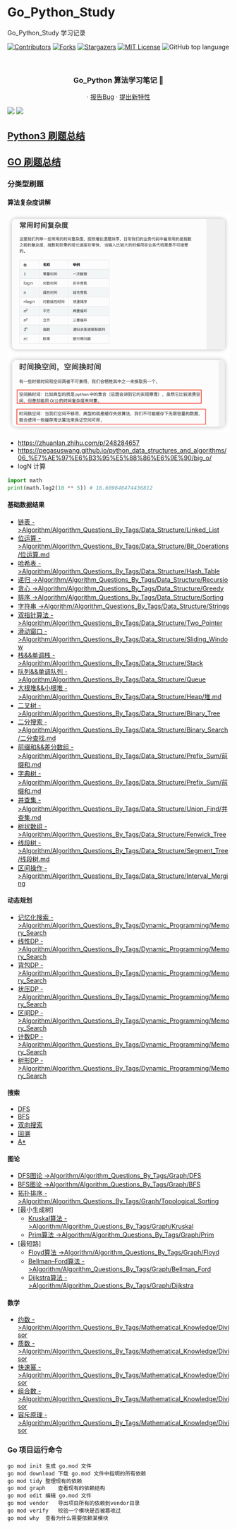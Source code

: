 # Go_Python_Study

Go_Python_Study 学习记录

<!-- PROJECT SHIELDS -->

[![Contributors][contributors-shield]][contributors-url]
[![Forks][forks-shield]][forks-url]
[![Stargazers][stars-shield]][stars-url]
[![MIT License][license-shield]][license-url]
![GitHub top language](https://img.shields.io/github/languages/top/hakusai22/Go_Python_Study?style=for-the-badge)

<!-- PROJECT LOGO -->
<br />



<p align="center">
    <a href="https://github.com/hakusai22/Go_Python_Study/">
    </a>
    <h3 align="center">Go_Python 算法学习笔记 🔞</h3>
  <p align="center">
    ·
    <a href="https://github.com/hakusai22/Go_Python_Study/issues">报告Bug</a>
    ·
    <a href="https://github.com/hakusai22/Go_Python_Study/issues">提出新特性</a>
  </p>


<img src="https://fastly.jsdelivr.net/gh/hakusai22/Go_Python_Study/al.png"/>
<img src="https://fastly.jsdelivr.net/gh/hakusai22/Go_Python_Study/code_language.png"/>

<!-- links -->

[your-project-path]:hakusai22/Go_Python_Study

[contributors-shield]: https://img.shields.io/github/contributors/hakusai22/Go_Python_Study.svg?style=for-the-badge

[contributors-url]: https://github.com/hakusai22/Go_Python_Study/graphs/contributors

[forks-shield]: https://img.shields.io/github/forks/hakusai22/Go_Python_Study.svg?style=for-the-badge

[forks-url]: https://github.com/hakusai22/Go_Python_Study/network/members

[stars-shield]: https://img.shields.io/github/stars/hakusai22/Go_Python_Study.svg?style=for-the-badge

[stars-url]: https://github.com/hakusai22/Go_Python_Study/stargazers

[issues-shield]: https://img.shields.io/github/issues/hakusai22/Go_Python_Study.svg?style=for-the-badge

[issues-url]: https://img.shields.io/github/issues/hakusai22/Go_Python_Study.svg

[license-shield]: https://img.shields.io/github/license/hakusai22/Go_Python_Study.svg?style=for-the-badge

[license-url]: https://github.com/hakusai22/Go_Python_Study/blob/master/LICENSE

[linkedin-shield]: https://img.shields.io/badge/-LinkedIn-black.svg?style=for-the-badge&logo=linkedin&colorB=555

[linkedin-url]: https://linkedin.com/in/xxxx


## [Python3 刷题总结](./Python3_README.md)
## [GO 刷题总结](./Go_README.md)

### 分类型刷题

#### 算法复杂度讲解 
![img_1.png](img_1.png)
![img_2.png](img_2.png)
- https://zhuanlan.zhihu.com/p/248284657
- https://pegasuswang.github.io/python_data_structures_and_algorithms/06_%E7%AE%97%E6%B3%95%E5%88%86%E6%9E%90/big_o/
- logN 计算
```python
import math
print(math.log2(10 ** 5)) # 16.609640474436812
```


#### 基础数据结果
- [链表 ->Algorithm/Algorithm_Questions_By_Tags/Data_Structure/Linked_List](Algorithm/Algorithm_Questions_By_Tags/Data_Structure/Linked_List)
- [位运算 ->Algorithm/Algorithm_Questions_By_Tags/Data_Structure/Bit_Operations/位运算.md](Algorithm/Algorithm_Questions_By_Tags/Data_Structure/Bit_Operations/位运算.md)
- [哈希表 ->Algorithm/Algorithm_Questions_By_Tags/Data_Structure/Hash_Table](Algorithm/Algorithm_Questions_By_Tags/Data_Structure/Hash_Table)
- [递归 ->Algorithm/Algorithm_Questions_By_Tags/Data_Structure/Recursio](Algorithm/Algorithm_Questions_By_Tags/Data_Structure/Recursion)
- [贪心 ->Algorithm/Algorithm_Questions_By_Tags/Data_Structure/Greedy](Algorithm/Algorithm_Questions_By_Tags/Data_Structure/Greedy)
- [排序 ->Algorithm/Algorithm_Questions_By_Tags/Data_Structure/Sorting](Algorithm/Algorithm_Questions_By_Tags/Data_Structure/Sorting)
- [字符串 ->Algorithm/Algorithm_Questions_By_Tags/Data_Structure/Strings](Algorithm/Algorithm_Questions_By_Tags/Data_Structure/Strings)
- [双指针算法 ->Algorithm/Algorithm_Questions_By_Tags/Data_Structure/Two_Pointer](Algorithm/Algorithm_Questions_By_Tags/Data_Structure/Pointer)
- [滑动窗口 ->Algorithm/Algorithm_Questions_By_Tags/Data_Structure/Sliding_Window](Algorithm/Algorithm_Questions_By_Tags/Data_Structure/Sliding_Window)
- [栈&&单调栈 ->Algorithm/Algorithm_Questions_By_Tags/Data_Structure/Stack](Algorithm/Algorithm_Questions_By_Tags/Data_Structure/Stack)
- [队列&&单调队列 ->Algorithm/Algorithm_Questions_By_Tags/Data_Structure/Queue](Algorithm/Algorithm_Questions_By_Tags/Data_Structure/Queue)
- [大根堆&&小根堆 ->Algorithm/Algorithm_Questions_By_Tags/Data_Structure/Heap/堆.md](Algorithm/Algorithm_Questions_By_Tags/Data_Structure/Heap/堆.md)
- [二叉树 ->Algorithm/Algorithm_Questions_By_Tags/Data_Structure/Binary_Tree](Algorithm/Algorithm_Questions_By_Tags/Data_Structure/Binary_Tree)
- [二分搜索 ->Algorithm/Algorithm_Questions_By_Tags/Data_Structure/Binary_Search/二分查找.md](Algorithm/Algorithm_Questions_By_Tags/Data_Structure/Binary_Search/二分查找.md)
- [前缀和&&差分数组 ->Algorithm/Algorithm_Questions_By_Tags/Data_Structure/Prefix_Sum/前缀和.md](Algorithm/Algorithm_Questions_By_Tags/Data_Structure/Prefix_Sum/前缀和.md)
- [字典树 ->Algorithm/Algorithm_Questions_By_Tags/Data_Structure/Prefix_Sum/前缀和.md](Algorithm/Algorithm_Questions_By_Tags/Data_Structure/Trie_Tree)
- [并查集 ->Algorithm/Algorithm_Questions_By_Tags/Data_Structure/Union_Find/并查集.md](Algorithm/Algorithm_Questions_By_Tags/Data_Structure/Union_Find/并查集.md)
- [树状数组 ->Algorithm/Algorithm_Questions_By_Tags/Data_Structure/Fenwick_Tree](Algorithm/Algorithm_Questions_By_Tags/Data_Structure/Fenwick_Tree)
- [线段树 ->Algorithm/Algorithm_Questions_By_Tags/Data_Structure/Segment_Tree/线段树.md](Algorithm/Algorithm_Questions_By_Tags/Data_Structure/Segment_Tree/线段树.md)
- [区间操作 ->Algorithm/Algorithm_Questions_By_Tags/Data_Structure/Interval_Merging](Algorithm/Algorithm_Questions_By_Tags/Data_Structure/Interval_Merging)


#### 动态规划
- [记忆化搜索 ->Algorithm/Algorithm_Questions_By_Tags/Dynamic_Programming/Memory_Search](Algorithm/Algorithm_Questions_By_Tags/Data_Structure/Dynamic_Programming/Memory_Search)
- [线性DP ->Algorithm/Algorithm_Questions_By_Tags/Dynamic_Programming/Memory_Search](Algorithm/Algorithm_Questions_By_Tags/Data_Structure/Dynamic_Programming/Linear_DP)
- [背包DP ->Algorithm/Algorithm_Questions_By_Tags/Dynamic_Programming/Memory_Search](Algorithm/Algorithm_Questions_By_Tags/Data_Structure/Dynamic_Programming/Backpack_DP)
- [状压DP ->Algorithm/Algorithm_Questions_By_Tags/Dynamic_Programming/Memory_Search](Algorithm/Algorithm_Questions_By_Tags/Data_Structure/Dynamic_Programming/State_Compression_DP)
- [区间DP ->Algorithm/Algorithm_Questions_By_Tags/Dynamic_Programming/Memory_Search](Algorithm/Algorithm_Questions_By_Tags/Data_Structure/Dynamic_Programming/Interval_DP)
- [计数DP ->Algorithm/Algorithm_Questions_By_Tags/Dynamic_Programming/Memory_Search](Algorithm/Algorithm_Questions_By_Tags/Data_Structure/Dynamic_Programming/Count_DP)
- [树形DP ->Algorithm/Algorithm_Questions_By_Tags/Dynamic_Programming/Memory_Search](Algorithm/Algorithm_Questions_By_Tags/Data_Structure/Dynamic_Programming/Tree_Shape_DP)

#### 搜索
- [DFS]()
- [BFS]()
- [双向搜索]()
- [回溯]()
- [A*]()

#### 图论
- [DFS图论 ->Algorithm/Algorithm_Questions_By_Tags/Graph/DFS](Algorithm/Algorithm_Questions_By_Tags/Data_Structure/Graph/DFS)
- [BFS图论 ->Algorithm/Algorithm_Questions_By_Tags/Graph/BFS](Algorithm/Algorithm_Questions_By_Tags/Data_Structure/Graph/BFS)
- [拓扑排序 ->Algorithm/Algorithm_Questions_By_Tags/Graph/Topological_Sorting](Algorithm/Algorithm_Questions_By_Tags/Data_Structure/Graph/Topological_Sorting)
- [最小生成树]
  - [Kruskal算法 ->Algorithm/Algorithm_Questions_By_Tags/Graph/Kruskal](Algorithm/Algorithm_Questions_By_Tags/Data_Structure/Graph/Kruskal)
  - [Prim算法 ->Algorithm/Algorithm_Questions_By_Tags/Graph/Prim](Algorithm/Algorithm_Questions_By_Tags/Data_Structure/Graph/Prim)
- [最短路]
  - [Floyd算法 ->Algorithm/Algorithm_Questions_By_Tags/Graph/Floyd](Algorithm/Algorithm_Questions_By_Tags/Data_Structure/Graph/Floyd)
  - [Bellman–Ford算法 ->Algorithm/Algorithm_Questions_By_Tags/Graph/Bellman_Ford](Algorithm/Algorithm_Questions_By_Tags/Data_Structure/Graph/Bellman_Ford)
  - [Dijkstra算法 ->Algorithm/Algorithm_Questions_By_Tags/Graph/Dijkstra](Algorithm/Algorithm_Questions_By_Tags/Data_Structure/Graph/Dijkstra)

#### 数学
- [约数 ->Algorithm/Algorithm_Questions_By_Tags/Mathematical_Knowledge/Divisor](Algorithm/Algorithm_Questions_By_Tags/Data_Structure/Mathematical_Knowledge/Divisor)
- [质数 ->Algorithm/Algorithm_Questions_By_Tags/Mathematical_Knowledge/Divisor](Algorithm/Algorithm_Questions_By_Tags/Data_Structure/Mathematical_Knowledge/Prime_Number)
- [快速幂 ->Algorithm/Algorithm_Questions_By_Tags/Mathematical_Knowledge/Divisor](Algorithm/Algorithm_Questions_By_Tags/Data_Structure/Mathematical_Knowledge/Fast_Exponentiation)
- [组合数 ->Algorithm/Algorithm_Questions_By_Tags/Mathematical_Knowledge/Divisor](Algorithm/Algorithm_Questions_By_Tags/Data_Structure/Mathematical_Knowledge/Combinations)
- [容斥原理 ->Algorithm/Algorithm_Questions_By_Tags/Mathematical_Knowledge/Divisor](Algorithm/Algorithm_Questions_By_Tags/Data_Structure/Mathematical_Knowledge/Inclusion_Exclusion_Principle)


### Go 项目运行命令
```bash
go mod init	生成 go.mod 文件
go mod download	下载 go.mod 文件中指明的所有依赖
go mod tidy	整理现有的依赖
go mod graph	查看现有的依赖结构
go mod edit	编辑 go.mod 文件
go mod vendor	导出项目所有的依赖到vendor目录
go mod verify	校验一个模块是否被篡改过
go mod why	查看为什么需要依赖某模块
```
